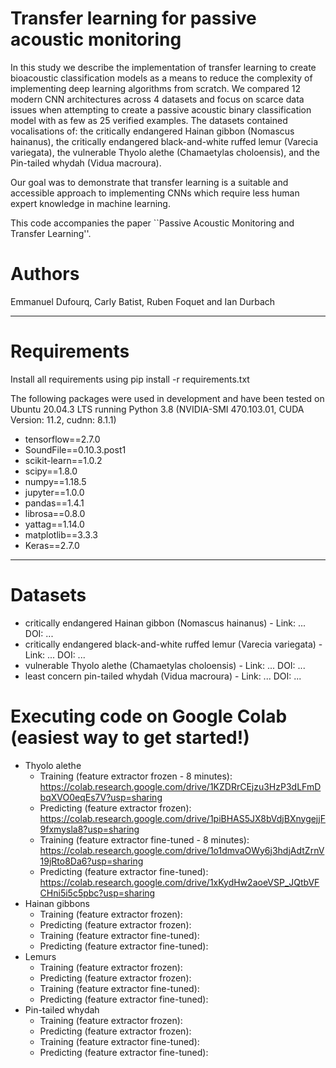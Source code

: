 # Transfer learning for passive acoustic monitoring

In this study we describe the implementation of transfer learning to create bioacoustic classification models as a means to reduce the complexity of implementing deep learning algorithms from scratch. We compared 12 modern CNN architectures across 4 datasets and focus on scarce data issues when attempting to create a passive acoustic binary classification model with as few as 25 verified examples. The datasets contained vocalisations of: the critically endangered Hainan gibbon (Nomascus hainanus), the critically endangered black-and-white ruffed lemur (Varecia variegata), the vulnerable Thyolo alethe (Chamaetylas choloensis), and the Pin-tailed whydah (Vidua macroura). 

Our goal was to demonstrate that transfer learning is a suitable and accessible approach to implementing CNNs which require less human expert knowledge in machine learning.

This code accompanies the paper ``Passive Acoustic Monitoring and Transfer Learning''.

# Authors
Emmanuel Dufourq, Carly Batist, Ruben Foquet and Ian Durbach

<hr>

# Requirements

Install all requirements using pip install -r requirements.txt

The following packages were used in development and have been tested on Ubuntu 20.04.3 LTS running Python 3.8 (NVIDIA-SMI 470.103.01, CUDA Version: 11.2, cudnn: 8.1.1)

* tensorflow==2.7.0
* SoundFile==0.10.3.post1
* scikit-learn==1.0.2
* scipy==1.8.0
* numpy==1.18.5
* jupyter==1.0.0
* pandas==1.4.1
* librosa==0.8.0
* yattag==1.14.0
* matplotlib==3.3.3
* Keras==2.7.0

<hr>

# Datasets

* critically endangered Hainan gibbon (Nomascus hainanus) - Link: ... DOI: ...
* critically endangered black-and-white ruffed lemur (Varecia variegata) - Link: ... DOI: ...
* vulnerable Thyolo alethe (Chamaetylas choloensis) - Link: ... DOI: ...
* least concern pin-tailed whydah (Vidua macroura) - Link: ... DOI: ...

# Executing code on Google Colab (easiest way to get started!)

* Thyolo alethe
  - Training (feature extractor frozen - 8 minutes): https://colab.research.google.com/drive/1KZDRrCEjzu3HzP3dLFmDbqXVO0eqEs7V?usp=sharing
  - Predicting (feature extractor frozen): https://colab.research.google.com/drive/1piBHAS5JX8bVdjBXnygejjF9fxmysla8?usp=sharing
  - Training (feature extractor fine-tuned - 8 minutes): https://colab.research.google.com/drive/1o1dmvaOWy6j3hdjAdtZrnV19jRto8Da6?usp=sharing
  - Predicting (feature extractor fine-tuned): https://colab.research.google.com/drive/1xKydHw2aoeVSP_JQtbVFCHni5i5c5pbc?usp=sharing
* Hainan gibbons
  - Training (feature extractor frozen): 
  - Predicting (feature extractor frozen): 
  - Training (feature extractor fine-tuned): 
  - Predicting (feature extractor fine-tuned): 
* Lemurs
  - Training (feature extractor frozen): 
  - Predicting (feature extractor frozen): 
  - Training (feature extractor fine-tuned): 
  - Predicting (feature extractor fine-tuned): 
* Pin-tailed whydah
  - Training (feature extractor frozen): 
  - Predicting (feature extractor frozen): 
  - Training (feature extractor fine-tuned): 
  - Predicting (feature extractor fine-tuned): 
